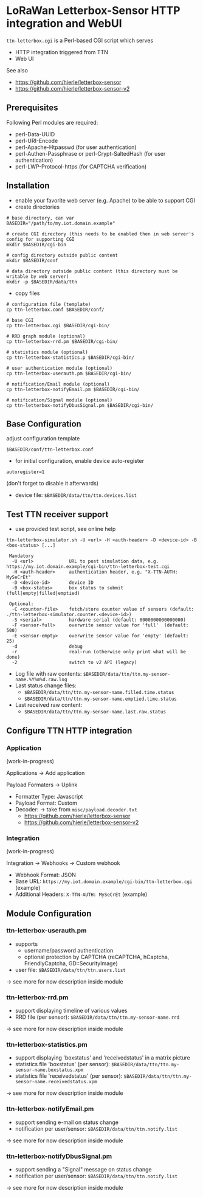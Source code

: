 # LoRaWan Letterbox-Sensor HTTP integration and WebUI
`ttn-letterbox.cgi` is a Perl-based CGI script which serves
- HTTP integration triggered from TTN
- Web UI

See also
- https://github.com/hierle/letterbox-sensor
- https://github.com/hierle/letterbox-sensor-v2

## Prerequisites

Following Perl modules are required:

- perl-Data-UUID
- perl-URI-Encode
- perl-Apache-Htpasswd (for user authentication)
- perl-Authen-Passphrase or perl-Crypt-SaltedHash (for user authentication)
- perl-LWP-Protocol-https (for CAPTCHA verification)


## Installation

- enable your favorite web server (e.g. Apache) to be able to support CGI
- create directories

```
# base directory, can var
BASEDIR="/path/to/my.iot.domain.example"

# create CGI directory (this needs to be enabled then in web server's config for supporting CGI
mkdir $BASEDIR/cgi-bin

# config directory outside public content
mkdir $BASEDIR/conf

# data directory outside public content (this directory must be writable by web server)
mkdir -p $BASEDIR/data/ttn
```

- copy files

```
# configuration file (template)
cp ttn-letterbox.conf $BASEDIR/conf/

# base CGI
cp ttn-letterbox.cgi $BASEDIR/cgi-bin/

# RRD graph module (optional)
cp ttn-letterbox-rrd.pm $BASEDIR/cgi-bin/

# statistics module (optional)
cp ttn-letterbox-statistics.p $BASEDIR/cgi-bin/

# user authentication module (optional)
cp ttn-letterbox-userauth.pm $BASEDIR/cgi-bin/

# notification/Email module (optional)
cp ttn-letterbox-notifyEmail.pm $BASEDIR/cgi-bin/

# notification/Signal module (optional)
cp ttn-letterbox-notifyDbusSignal.pm $BASEDIR/cgi-bin/
```

## Base Configuration

adjust configuration template

```
$BASEDIR/conf/ttn-letterbox.conf
```

- for initial configuration, enable device auto-register

`autoregister=1`

(don't forget to disable it afterwards)

- device file: `$BASEDIR/data/ttn/ttn.devices.list`


## Test TTN receiver support

- use provided test script, see online help

```
ttn-letterbox-simulator.sh -U <url> -H <auth-header> -D <device-id> -B <box-status> [...]

 Mandatory
  -U <url>             URL to post simulation data, e.g. https://my.iot.domain.example/cgi-bin/ttn-letterbox-test.cgi
  -H <auth-header>     authentication header, e.g. "X-TTN-AUTH: MySeCrEt"
  -D <device-id>       device ID
  -B <box-status>      box status to submit (full|empty|filled|emptied)

 Optional:
  -C <counter-file>    fetch/store counter value of sensors (default: ./ttn-letterbox-simulator.counter.<device-id>)
  -S <serial>          hardware serial (default: 0000000000000000)
  -F <sensor-full>     overwrite sensor value for 'full'  (default: 500)
  -E <sensor-empty>    overwrite sensor value for 'empty' (default: 25)
  -d                   debug
  -r                   real-run (otherwise only print what will be done)
  -2                   switch to v2 API (legacy)
```

- Log file with raw contents: `$BASEDIR/data/ttn/ttn.my-sensor-name.%Y%m%d.raw.log`
- Last status change files:
  - `$BASEDIR/data/ttn/ttn.my-sensor-name.filled.time.status`
  - `$BASEDIR/data/ttn/ttn.my-sensor-name.emptied.time.status`
- Last received raw content:
  - `$BASEDIR/data/ttn/ttn.my-sensor-name.last.raw.status`

## Configure TTN HTTP integration

### Application

(work-in-progress)

Applications → Add application 

Payload Formaters → Uplink
- Formatter Type: Javascript
- Payload Format: Custom
- Decoder: -> take from `misc/payload.decoder.txt`
  - https://github.com/hierle/letterbox-sensor
  - https://github.com/hierle/letterbox-sensor-v2

### Integration

(work-in-progress)

Integration → Webhooks → Custom webhook 
- Webhook Format: JSON
- Base URL: `https://my.iot.domain.example/cgi-bin/ttn-letterbox.cgi` (example)
- Additional Headers: `X-TTN-AUTH: MySeCrEt` (example)


## Module Configuration

### ttn-letterbox-userauth.pm

- supports
  - username/password authentication
  - optional protection by CAPTCHA (reCAPTCHA, hCaptcha, FriendlyCaptcha, GD::SecurityImage)
- user file: `$BASEDIR/data/ttn/ttn.users.list`

-> see more for now description inside module

### ttn-letterbox-rrd.pm

- support displaying timeline of various values
- RRD file (per sensor): `$BASEDIR/data/ttn/ttn.my-sensor-name.rrd`

-> see more for now description inside module

### ttn-letterbox-statistics.pm

- support displaying 'boxstatus' and 'receivedstatus' in a matrix picture
- statistics file 'boxstatus' (per sensor): `$BASEDIR/data/ttn/ttn.my-sensor-name.boxstatus.xpm`
- statistics file 'receivedstatus' (per sensor): `$BASEDIR/data/ttn/ttn.my-sensor-name.receivedstatus.xpm`

-> see more for now description inside module

### ttn-letterbox-notifyEmail.pm

- support sending e-mail on status change
- notification per user/sensor: `$BASEDIR/data/ttn/ttn.notify.list`

-> see more for now description inside module

### ttn-letterbox-notifyDbusSignal.pm

- support sending a "Signal" message on status change
- notification per user/sensor: `$BASEDIR/data/ttn/ttn.notify.list`

-> see more for now description inside module
